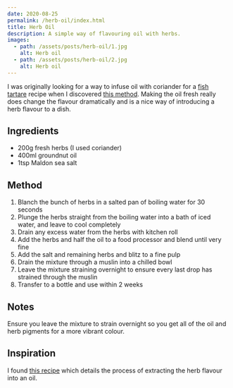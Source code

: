 ```yaml
---
date: 2020-08-25
permalink: /herb-oil/index.html
title: Herb Oil
description: A simple way of flavouring oil with herbs.
images:
  - path: /assets/posts/herb-oil/1.jpg
    alt: Herb oil
  - path: /assets/posts/herb-oil/2.jpg
    alt: Herb oil
---
```


I was originally looking for a way to infuse oil with coriander for a [fish tartare](/burnt-corn-sea-bream-tartare) recipe when I discovered [this method][1]. Making the oil fresh really does change the flavour dramatically and is a nice way of introducing a herb flavour to a dish.

## Ingredients

* 200g fresh herbs (I used coriander)
* 400ml groundnut oil
* 1tsp Maldon sea salt

## Method

1. Blanch the bunch of herbs in a salted pan of boiling water for 30 seconds
1. Plunge the herbs straight from the boiling water into a bath of iced water, and leave to cool completely
1. Drain any excess water from the herbs with kitchen roll
1. Add the herbs and half the oil to a food processor and blend until very fine
1. Add the salt and remaining herbs and blitz to a fine pulp
1. Drain the mixture through a muslin into a chilled bowl
1. Leave the mixture straining overnight to ensure every last drop has strained through the muslin
1. Transfer to a bottle and use within 2 weeks

## Notes

Ensure you leave the mixture to strain overnight so you get all of the oil and herb pigments for a more vibrant colour.

## Inspiration

I found [this recipe][1] which details the process of extracting the herb flavour into an oil.


[1]: https://www.olivemagazine.com/recipes/vegan/herb-oil/
